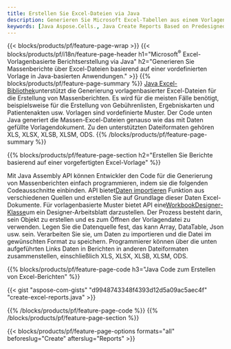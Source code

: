 ```yaml
---
title: Erstellen Sie Excel-Dateien via Java
description: Generieren Sie Microsoft Excel-Tabellen aus einem Vorlagenblatt mithilfe der Tabellenkalkulationsbibliothek Java
keywords: [Java Aspose.Cells., Java Create Reports Based on Predesigned Excel Template., Java Generate Reports Based on Predesigned Excel Template., Java Create Reports Based on Excel Template., Java Generate Reports Based on Excel Template., Java Create Excel files Based on Excel Template., Java Generate Excel files Based on Excel Template]
---
```

{{< blocks/products/pf/feature-page-wrap >}}
{{< blocks/products/pf/i18n/feature-page-header h1="Microsoft<sup>&reg;</sup> Excel-Vorlagenbasierte Berichtserstellung via Java" h2="Generieren Sie Massenberichte über Excel-Dateien basierend auf einer vordefinierten Vorlage in Java-basierten Anwendungen." >}}
{{% blocks/products/pf/feature-page-summary %}}
[Java Excel-Bibliothek](/cells/de/java/)unterstützt die Generierung vorlagenbasierter Excel-Dateien für die Erstellung von Massenberichten. Es wird für die meisten Fälle benötigt, beispielsweise für die Erstellung von Gebührenlisten, Ergebniskarten und Patientenakten usw. Vorlagen sind vordefinierte Muster. Der Code unten Java generiert die Massen-Excel-Dateien genauso wie das mit Daten gefüllte Vorlagendokument. Zu den unterstützten Dateiformaten gehören XLS, XLSX, XLSB, XLSM, ODS.
{{% /blocks/products/pf/feature-page-summary %}}

{{% blocks/products/pf/feature-page-section h2="Erstellen Sie Berichte basierend auf einer vorgefertigten Excel-Vorlage" %}}

 Mit Java Assembly API können Entwickler den Code für die Generierung von Massenberichten einfach programmieren, indem sie die folgenden Codeausschnitte einbinden. API bietet[Daten importieren](https://docs.aspose.com/cells/java/import-and-export-data/) Funktion aus verschiedenen Quellen und erstellen Sie auf Grundlage dieser Daten Excel-Dokumente. Für vorlagenbasierte Muster bietet API eine[WorkbookDesigner-Klasse](https://reference.aspose.com/cells/java/com.aspose.cells/WorkbookDesigner)um ein Designer-Arbeitsblatt darzustellen. Der Prozess besteht darin, sein Objekt zu erstellen und es zum Öffnen der Vorlagendatei zu verwenden. Legen Sie die Datenquelle fest, das kann Array, DataTable, Json usw. sein. Verarbeiten Sie sie, um Daten zu importieren und die Datei im gewünschten Format zu speichern. Programmierer können über die unten aufgeführten Links Daten in Berichten in anderen Dateiformaten zusammenstellen, einschließlich XLS, XLSX, XLSB, XLSM, ODS.



{{% blocks/products/pf/feature-page-code h3="Java Code zum Erstellen von Excel-Berichten" %}}

{{< gist "aspose-com-gists" "d9948743348f4393d12d5a09ac5aec4f" "create-excel-reports.java" >}}

{{% /blocks/products/pf/feature-page-code %}}
{{% /blocks/products/pf/feature-page-section %}}

{{< blocks/products/pf/feature-page-options formats="all" beforeslug="Create" afterslug="Reports" >}}
